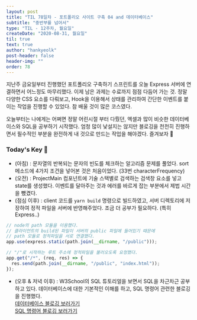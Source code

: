 ```yaml
---
layout: post
title: "TIL 78일차 - 포트폴리오 사이트 구축 04 and 데이터베이스"
subtitle: "중반부를 넘어서"
type: "TIL - 12주차, 월요일"
createDate: "2020-08-31, 월요일"
til: true
text: true
author: "hankyeolk"
post-header: false
header-img: ""
order: 78
---
```


지난주 금요일부터 진행했던 포트폴리오 구축하기 스프린트를 오늘 Express 서버에 연결하면서 어느정도 마무리했다. 이제 남은 과제는 수료까지 점점 다듬어 가는 것. 정말 다양한 CSS 요소를 다뤄보고, Hook을 이용해서 상태를 관리하여 간단한 이벤트를 붙이는 작업을 진행할 수 있었다. 참 배울 것이 많은 코스였다. <br>

오늘부터는 나에게는 어쩌면 정말 어린시절 부터 다뤘던, 엑셀과 많이 비슷한 데이터베이스와 SQL을 공부하기 시작했다. 엄청 많이 낯설지는 않지만 블로깅을 천천히 진행하면서 필수적인 부분을 완전하게 내 것으로 만드는 작업을 해야겠다. 즐겨보자 🚀 <br>

### Today's Key 🦄

- (아침) : 문자열의 반복되는 문자의 빈도를 체크하는 알고리즘 문제를 풀었다. sort 메소드에 4가지 조건을 넣어본 것은 처음이었다. (33번 characterFrequency)
- (오전) : ProjectMain 컴포넌트에 기술 스택별로 검색하는 검색창 요소를 넣고 state를 생성했다. 이벤트를 달아주는 것과 에러를 바르게 잡는 부분에서 제법 시간을 뺐겼다.
- (점심 이후) : client 코드를 `yarn build` 명령으로 빌드하였고, 서버 디렉토리에 저장하여 정적 파일을 서버에 반영해주었다. 조금 더 공부가 필요하다. (특히 Express..)

```js
// node의 path 모듈을 이용했다.
// 클라이언트의 build된 파일이 서버의 public 파일에 들어있기 때문에
// path 모듈로 정적파일을 서로 연결했다.
app.use(express.static(path.join(__dirname, "/public")));

// "/"로 시작하는 루트 주소에 정적파일을 불러오도록 요청했다.
app.get("/*", (req, res) => {
  res.send(path.join(__dirname, "/public", "index.html"));
});
```

- (오후 & 저녁 이후) : W3School의 SQL 튜토리얼을 보면서 SQL을 차근차근 공부하고 있다. 데이터베이스에 대한 기본적인 이해를 하고, SQL 명령어 관련한 블로깅을 진행했다. <br>
  [데이터베이스 블로깅 보러가기](https://www.notion.so/ddovblek/What-is-DATABASE-SQL-151167750613473a96373ea706e1507a) <br>
  [SQL 명령어 블로깅 보러가기](https://www.notion.so/ddovblek/I-am-SQL-324a89e99c15438a844089ac31e3cc48)
